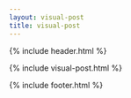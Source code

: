 ```yaml
---
layout: visual-post
title: visual-post
---
```

{% include header.html %}

{% include visual-post.html %}

{% include footer.html %}
